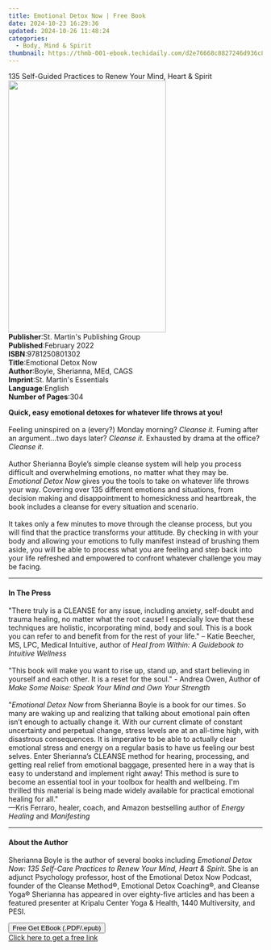 ```yaml
---
title: Emotional Detox Now | Free Book
date: 2024-10-23 16:29:36
updated: 2024-10-26 11:48:24
categories:
  - Body, Mind & Spirit
thumbnail: https://thmb-001-ebook.techidaily.com/d2e76668c8827246d936c801dbaf6e30c68a23c6ae35db9c659b3483b327535a.jpg
---
```

<main id="book-container">
  <div class="flex flex-col">
    <div class="book-brief flex-1 py-6 px-4 sm:p-6 md:py-10 md:px-8">
      <!-- brief-->
      <div class="book-brief-main">
        135 Self-Guided Practices to Renew Your Mind, Heart & Spirit
      </div>
    </div>
    <div
      class="book-meta-info flex-1 grid gap-4 col-start-1 col-end-3 row-start-1 sm:mb-6 sm:grid-cols-4 lg:gap-6 lg:col-start-2 lg:row-end-6 lg:row-span-6 lg:mb-0"
    >
      <div
        class="book-meta-info-left place-content-center mt-4 p-4 text-sm leading-6 col-start-2 col-span-2 dark:text-slate-400"
      >
        <img
          class="w-full h-500 object-cover rounded-lg sm:h-255 sm:col-span-2 lg:col-span-full"
          src="https://img-001-ebook.techidaily.com/0be57ea081e5ac4fee66ccea6f6d361067c5e54ab456db9cbecfe19482bd11d3.jpg"
          alt=""
          width="312"
          height="500"
        />
      </div>
      <div
        class="book-meta-info-right mt-2 col-start-1 row-start-2 col-span-3 self-center"
      >
        <!-- meta data  -->
        <div class="flex flex-col px-4 md:px-8">
          <div class="flex-1">
            <strong>Publisher</strong>:<span class="px-2"
              >St. Martin&#39;s Publishing Group</span
            >
          </div>
          <div class="flex-1">
            <strong>Published</strong>:<span class="px-2">February 2022</span>
          </div>
          <div class="flex-1">
            <strong>ISBN</strong>:<span class="px-2">9781250801302</span>
          </div>
          <div class="flex-1">
            <strong>Title</strong>:<span class="px-2">Emotional Detox Now</span>
          </div>
          <div class="flex-1">
            <strong>Author</strong>:<span class="px-2"
              >Boyle, Sherianna, MEd, CAGS</span
            >
          </div>
          <div class="flex-1">
            <strong>Imprint</strong>:<span class="px-2"
              >St. Martin&#39;s Essentials</span
            >
          </div>
          <div class="flex-1">
            <strong>Language</strong>:<span class="px-2">English</span>
          </div>
          <div class="flex-1">
            <strong>Number of Pages</strong>:<span class="px-2">304</span>
          </div>
        </div>
      </div>
    </div>
    <div class="book-description flex-1 py-6 px-4 sm:p-6 md:py-10 md:px-8">
      <div class="book-description-main">
        <div accordion-content="" id="description">
          <p>
            <b>Quick, easy emotional detoxes for whatever life throws at you!</b
            ><br /><br />Feeling uninspired on a (every?) Monday morning?
            <i>Cleanse it.</i> Fuming after an argument...two days later?
            <i>Cleanse it.</i> Exhausted by drama at the office?<i>
              Cleanse it.</i
            ><br /><br />Author Sherianna Boyle’s simple cleanse system will
            help you process difficult and overwhelming emotions, no matter what
            they may be. <i>Emotional Detox Now </i>gives you the tools to take
            on whatever life throws your way. Covering over 135 different
            emotions and situations, from decision making and disappointment to
            homesickness and heartbreak, the book includes a cleanse for every
            situation and scenario.<br /><br />It takes only a few minutes to
            move through the cleanse process, but you will find that the
            practice transforms your attitude. By checking in with your body and
            allowing your emotions to fully manifest instead of brushing them
            aside, you will be able to process what you are feeling and step
            back into your life refreshed and empowered to confront whatever
            challenge you may be facing.
          </p>
        </div>
        <div class="accordion-fader"></div>
      </div>
    </div>
    <div class="book-excerpts flex-1 py-6 px-4 sm:p-6 md:py-10 md:px-8">
      <!-- excerpts-->
      <div class="book-excerpts-main">
        <hr />
        <h4 class="placeholder placeholder-heading">
          <span>In The Press</span>
        </h4>
        <p></p>
        <p>
          "There truly is a CLEANSE for any issue, including anxiety, self-doubt
          and trauma healing, no matter what the root cause! I especially love
          that these techniques are holistic, incorporating mind, body and soul.
          This is a book you can refer to and benefit from for the rest of your
          life." – Katie Beecher, MS, LPC, Medical Intuitive, author of
          <i>Heal from Within: A Guidebook to Intuitive Wellness<br /><br /></i
          >"This book will make you want to rise up, stand up, and start
          believing in yourself and each other. It is a reset for the soul." -
          Andrea Owen, Author of
          <i
            >Make Some Noise: Speak Your Mind and Own Your Strength<br /><br /></i
          >"<i>Emotional Detox Now</i> from Sherianna Boyle is a book for our
          times. So many are waking up and realizing that talking about
          emotional pain often isn’t enough to actually change it. With our
          current climate of constant uncertainty and perpetual change, stress
          levels are at an all-time high, with disastrous consequences. It is
          imperative to be able to actually clear emotional stress and energy on
          a regular basis to have us feeling our best selves. Enter Sherianna’s
          CLEANSE method for hearing, processing, and getting real relief from
          emotional baggage, presented here in a way that is easy to understand
          and implement right away! This method is sure to become an essential
          tool in your toolbox for health and wellbeing. I'm thrilled this
          material is being made widely available for practical emotional
          healing for all."<br />—Kris Ferraro, healer, coach, and Amazon
          bestselling author of <i>Energy Healing </i>and<i> Manifesting</i>
        </p>
        <p></p>
      </div>
    </div>
    <div class="book-about-author flex-1 py-6 px-4 sm:p-6 md:py-10 md:px-8">
      <!-- about author-->
      <div class="book-main-author-main">
        <hr />
        <h4 class="placeholder placeholder-heading">
          <span>About the Author</span>
        </h4>
        <p>
          Sherianna Boyle is the author of several books including
          <i
            >Emotional Detox Now: 135 Self-Care Practices to Renew Your Mind,
            Heart &amp; Spirit</i
          >. She is an adjunct Psychology professor, host of the Emotional Detox
          Now Podcast, founder of the Cleanse Method®, Emotional Detox
          Coaching®, and Cleanse Yoga® Sherianna has appeared in over
          eighty-five articles and has been a featured presenter at Kripalu
          Center Yoga &amp; Health, 1440 Multiversity, and PESI.
        </p>
      </div>
    </div>
    <div class="book-free-get flex-1 py-6 px-4 sm:p-6 md:py-10 md:px-8">
      <button
        id="btn-free-get"
        class="bg-blue-500 hover:bg-blue-700 text-white font-bold py-2 px-4 rounded"
      >
        Free Get EBook (.PDF/.epub)
      </button>
      <div id="countdown-display" class="px-2 text-lg mt-2"></div>
      <a
        id="free-link"
        class="hidden bg-blue-500 hover:bg-blue-700 text-white font-bold py-2 px-4 rounded"
        href="https://www.ebooks.com/en-us/book/210187889/emotional-detox-now/boyle-sherianna-med-cags/"
        target="_blank"
        >Click here to get a free link</a
      >
    </div>
    <script>
      let countdownTime = 0;
      let countdownInterval = null;
      document
        .getElementById('btn-free-get')
        .addEventListener('click', startCountdown);
      function startCountdown() {
        countdownTime = new Date().getTime() + 60000 * 3;
        countdownInterval = setInterval(updateCountdown, 1000);
        document.getElementById('btn-free-get').disabled = true;
        document
          .getElementById('btn-free-get')
          .classList.add('bg-gray-500', 'cursor-not-allowed');
      }
      function updateCountdown() {
        let currentTime = new Date().getTime();
        let timeLeft = countdownTime - currentTime;
        let secondsLeft = Math.floor(timeLeft / 1000);
        document.getElementById('countdown-display').innerHTML =
          `Remaining time: ${secondsLeft} seconds.`;
        if (secondsLeft <= 0) {
          clearInterval(countdownInterval);
          document.getElementById('btn-free-get').classList.add('hidden');
          document.getElementById('free-link').classList.remove('hidden');
          document.getElementById('countdown-display').innerHTML = '';
        }
      }
    </script>
  </div>
</main>
